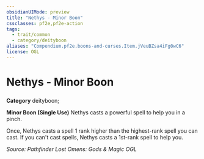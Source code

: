 ```yaml
---
obsidianUIMode: preview
title: "Nethys - Minor Boon"
cssclasses: pf2e,pf2e-action
tags:
  - trait/common
  - category/deityboon
aliases: "Compendium.pf2e.boons-and-curses.Item.jVeuBZsa4iFg0wC6"
license: OGL
---
```

# Nethys - Minor Boon

### 

**Category** deityboon; 




**Minor Boon (Single Use)** Nethys casts a powerful spell to help you in a pinch.

Once, Nethys casts a spell 1 rank higher than the highest-rank spell you can cast. If you can't cast spells, Nethys casts a 1st-rank spell to help you.

*Source: Pathfinder Lost Omens: Gods & Magic*
*OGL*
